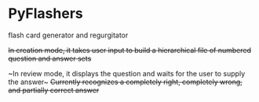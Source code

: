PyFlashers
==========

flash card generator and regurgitator

~~In creation mode, it takes user input to build a hierarchical file of numbered question and answer sets~~

~In review mode, it displays the question and waits for the user to supply the answer~
    ~~Currently recognizes a completely right, completely wrong, and partially correct answer~~

